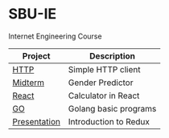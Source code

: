 # SBU-IE
Internet Engineering Course


| Project | Description |
| ------- | ----------- |
| [HTTP](https://github.com/ehsansajadi/SBU-IE/tree/main/Http) | Simple HTTP client |
| [Midterm](https://github.com/ehsansajadi/SBU-IE/tree/main/Midterm) | Gender Predictor |
| [React](https://github.com/ehsansajadi/SBU-IE/tree/main/React) | Calculator in React |
| [GO](https://github.com/ehsansajadi/SBU-IE/tree/main/GO) | Golang basic programs |
| [Presentation](https://github.com/ehsansajadi/SBU-IE/tree/main/Presentation) | Introduction to Redux |
